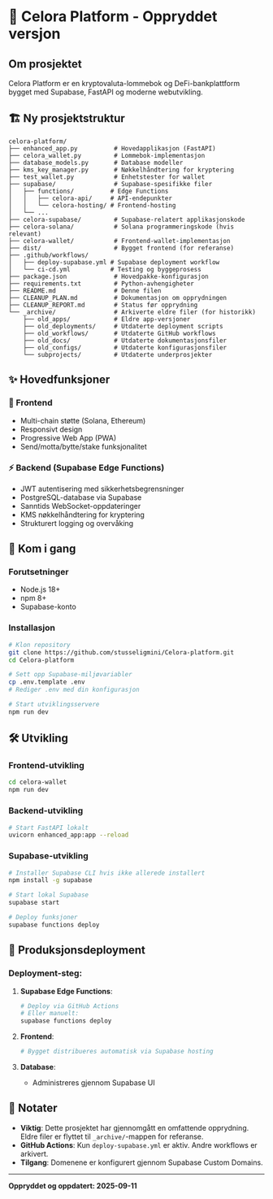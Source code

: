 # 🚀 Celora Platform - Oppryddet versjon

## Om prosjektet
Celora Platform er en kryptovaluta-lommebok og DeFi-bankplattform bygget med Supabase, FastAPI og moderne webutvikling.

## 🏗️ Ny prosjektstruktur

```
celora-platform/
├── enhanced_app.py          # Hovedapplikasjon (FastAPI)
├── celora_wallet.py         # Lommebok-implementasjon
├── database_models.py       # Database modeller
├── kms_key_manager.py       # Nøkkelhåndtering for kryptering
├── test_wallet.py           # Enhetstester for wallet
├── supabase/                # Supabase-spesifikke filer
│   ├── functions/          # Edge Functions
│   │   ├── celora-api/     # API-endepunkter
│   │   └── celora-hosting/ # Frontend-hosting
│   └── ...
├── celora-supabase/         # Supabase-relatert applikasjonskode
├── celora-solana/           # Solana programmeringskode (hvis relevant)
├── celora-wallet/           # Frontend-wallet-implementasjon
├── dist/                    # Bygget frontend (for referanse)
├── .github/workflows/      
│   ├── deploy-supabase.yml # Supabase deployment workflow
│   └── ci-cd.yml           # Testing og byggeprosess
├── package.json             # Hovedpakke-konfigurasjon
├── requirements.txt         # Python-avhengigheter
├── README.md                # Denne filen
├── CLEANUP_PLAN.md          # Dokumentasjon om opprydningen
├── CLEANUP_REPORT.md        # Status før opprydning
└── _archive/                # Arkiverte eldre filer (for historikk)
    ├── old_apps/            # Eldre app-versjoner
    ├── old_deployments/     # Utdaterte deployment scripts
    ├── old_workflows/       # Utdaterte GitHub workflows
    ├── old_docs/            # Utdaterte dokumentasjonsfiler
    ├── old_configs/         # Utdaterte konfigurasjonsfiler
    └── subprojects/         # Utdaterte underprosjekter
```

## ✨ Hovedfunksjoner

### 🎯 Frontend
- Multi-chain støtte (Solana, Ethereum)
- Responsivt design
- Progressive Web App (PWA)
- Send/motta/bytte/stake funksjonalitet

### ⚡ Backend (Supabase Edge Functions)
- JWT autentisering med sikkerhetsbegrensninger
- PostgreSQL-database via Supabase
- Sanntids WebSocket-oppdateringer
- KMS nøkkelhåndtering for kryptering
- Strukturert logging og overvåking

## 🚀 Kom i gang

### Forutsetninger
- Node.js 18+ 
- npm 8+
- Supabase-konto

### Installasjon

```bash
# Klon repository
git clone https://github.com/stusseligmini/Celora-platform.git
cd Celora-platform

# Sett opp Supabase-miljøvariabler
cp .env.template .env
# Rediger .env med din konfigurasjon

# Start utviklingsservere
npm run dev
```

## 🛠️ Utvikling

### Frontend-utvikling
```bash
cd celora-wallet
npm run dev
```

### Backend-utvikling
```bash
# Start FastAPI lokalt
uvicorn enhanced_app:app --reload
```

### Supabase-utvikling
```bash
# Installer Supabase CLI hvis ikke allerede installert
npm install -g supabase

# Start lokal Supabase
supabase start

# Deploy funksjoner
supabase functions deploy
```

## 🚀 Produksjonsdeployment

### Deployment-steg:

1. **Supabase Edge Functions**:
   ```bash
   # Deploy via GitHub Actions
   # Eller manuelt:
   supabase functions deploy
   ```

2. **Frontend**:
   ```bash
   # Bygget distribueres automatisk via Supabase hosting
   ```

3. **Database**: 
   - Administreres gjennom Supabase UI

## 📝 Notater

- **Viktig**: Dette prosjektet har gjennomgått en omfattende opprydning. Eldre filer er flyttet til `_archive/`-mappen for referanse.
- **GitHub Actions**: Kun `deploy-supabase.yml` er aktiv. Andre workflows er arkivert.
- **Tilgang**: Domenene er konfigurert gjennom Supabase Custom Domains.

---

**Oppryddet og oppdatert: 2025-09-11**
